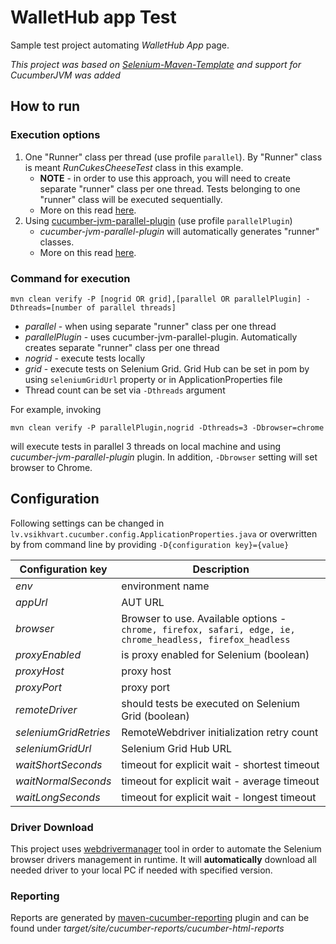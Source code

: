 WalletHub app Test
=======================

Sample test project automating _WalletHub App_ page. 

_This project was based on [Selenium-Maven-Template](https://github.com/Ardesco/Selenium-Maven-Template) and support for CucumberJVM was added_

## How to run
### Execution options
 1. One "Runner" class per thread (use profile `parallel`). By "Runner" class is meant *RunCukesCheeseTest* class in this example.
    * **NOTE** - in order to use this approach, you will need to create separate "runner" class per one thread. Tests belonging to one "runner" class will be executed sequentially.
    * More on this read [here](https://opencredo.com/running-cucumber-jvm-tests-in-parallel/).
 2. Using [cucumber-jvm-parallel-plugin](https://github.com/temyers/cucumber-jvm-parallel-plugin) (use profile `parallelPlugin`)
    * *cucumber-jvm-parallel-plugin* will automatically generates "runner" classes.
    * More on this read [here](http://automationrhapsody.com/running-cucumber-tests-in-parallel/).
### Command for execution
```
mvn clean verify -P [nogrid OR grid],[parallel OR parallelPlugin] -Dthreads=[number of parallel threads]
```

* *parallel* - when using separate "runner" class per one thread
* *parallelPlugin* - uses cucumber-jvm-parallel-plugin. Automatically creates separate "runner" class per one thread
* *nogrid* - execute tests locally
* *grid* - execute tests on Selenium Grid. Grid Hub can be set in pom by using `seleniumGridUrl` property or in ApplicationProperties file 
* Thread count can be set via `-Dthreads` argument

For example, invoking 
```
mvn clean verify -P parallelPlugin,nogrid -Dthreads=3 -Dbrowser=chrome
``` 
will execute tests in parallel 3 threads on local machine and using *cucumber-jvm-parallel-plugin* plugin. In addition, `-Dbrowser` setting will set browser to Chrome.

## Configuration
Following settings can be changed in `lv.vsikhvart.cucumber.config.ApplicationProperties.java` or overwritten by from command line by providing `-D{configuration key}={value}` 

| Configuration key     | Description                                                       |
|-----------------------|----------------------|
| *env*   | environment name |
| *appUrl*       | AUT URL                 |
| *browser*     | Browser to use. Available options - `chrome, firefox, safari, edge, ie, chrome_headless, firefox_headless`                  |
| *proxyEnabled*    | is proxy enabled for Selenium (boolean) |
| *proxyHost* | proxy host                     |
| *proxyPort* | proxy port                    |
| *remoteDriver*  | should tests be executed on Selenium Grid (boolean)                       |
| *seleniumGridRetries* | RemoteWebdriver initialization retry count                |
| *seleniumGridUrl*     | Selenium Grid Hub URL                 |
| *waitShortSeconds*    | timeout for explicit wait - shortest timeout |
| *waitNormalSeconds* | timeout for explicit wait - average timeout                     |
| *waitLongSeconds* | timeout for explicit wait - longest timeout                      |

### Driver Download
This project uses [webdrivermanager](https://github.com/bonigarcia/webdrivermanager) tool in order to automate the Selenium browser drivers management in runtime. It will **automatically** download all needed driver to your local PC if needed with specified version.

### Reporting
Reports are generated by [maven-cucumber-reporting](https://github.com/damianszczepanik/maven-cucumber-reporting) plugin and can be found under *target/site/cucumber-reports/cucumber-html-reports*

